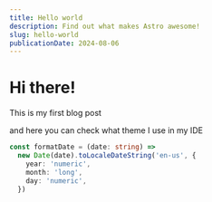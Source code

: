 ```yaml
---
title: Hello world
description: Find out what makes Astro awesome!
slug: hello-world
publicationDate: 2024-08-06
---
```


# Hi there!

This is my first blog post

and here you can check what theme I use in my IDE

```ts
const formatDate = (date: string) =>
  new Date(date).toLocaleDateString('en-us', {
    year: 'numeric',
    month: 'long',
    day: 'numeric',
  })
```
